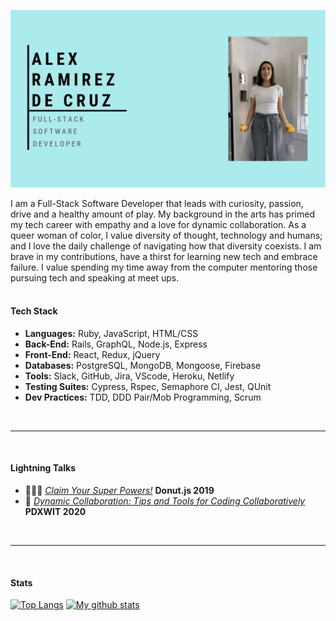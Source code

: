 ![banner](https://github.com/aramirezdecruz3148/aramirezdecruz3148/blob/master/banner.gif)

<div align="left">I am a Full-Stack Software Developer that leads with curiosity, passion, drive and a healthy amount of play. My background in the arts has primed my tech career with empathy  and a love for dynamic collaboration. As a queer woman of color, I value diversity of thought, technology and humans; and I love the daily challenge of navigating how that diversity coexists. I am brave in my contributions, have a thirst for learning new tech and embrace failure. I value spending my time away from the computer mentoring those pursuing tech and speaking at meet ups.</div>


<br />

#### Tech Stack
* **Languages:** Ruby, JavaScript, HTML/CSS
* **Back-End:** Rails, GraphQL, Node.js, Express
* **Front-End:** React, Redux, jQuery
* **Databases:** PostgreSQL, MongoDB, Mongoose, Firebase
* **Tools:** Slack, GitHub, Jira, VScode, Heroku, Netlify
* **Testing Suites:** Cypress, Rspec, Semaphore CI, Jest, QUnit
* **Dev Practices:** TDD, DDD Pair/Mob Programming, Scrum

<br />
<hr />
<br />

#### Lightning Talks
* 🦸🏽‍♀️ <a href="https://youtu.be/mxTpV7lDGe8">*Claim Your Super Powers!*</a> **Donut.js 2019**
* 🤝  <a href="https://www.youtube.com/watch?v=9yDNvY2rNKc&list=PLclEcT4yxER6PwyVVfJwnD6Vq26tUA-XE&index=1">*Dynamic Collaboration: Tips and Tools for Coding Collaboratively*</a> **PDXWIT 2020**

<br />
<hr />
<br />

#### Stats
<span>[![Top Langs](https://github-readme-stats.vercel.app/api/top-langs/?username=aramirezdecruz3148&layout=compact&theme=gruvbox)](https://github.com/aramirezdecruz3148/github-readme-stats)
[![My github stats](https://github-readme-stats.vercel.app/api?username=aramirezdecruz3148&hide=stars,issues&show_icons=true&include_all_commits=true&theme=gruvbox)](https://github.com/aramirezdecruz3148/github-readme-stats)</span>
